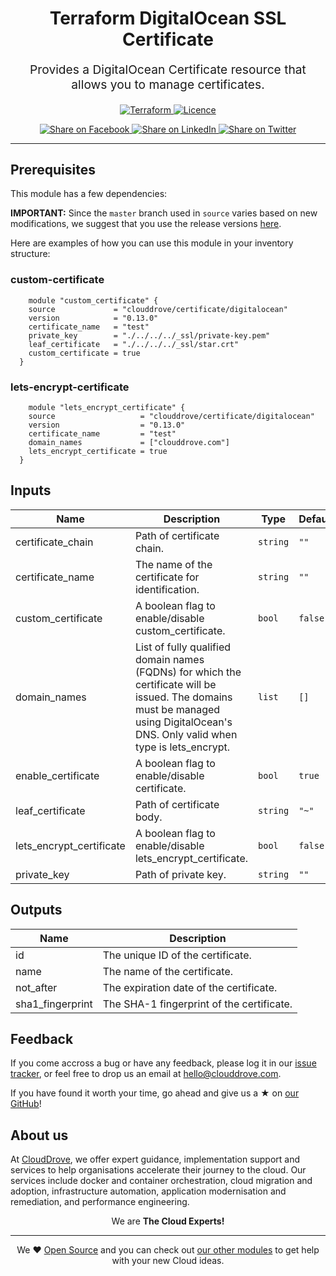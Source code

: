 <!-- This file was automatically generated by the `geine`. Make all changes to `README.yaml` and run `make readme` to rebuild this file. -->


<h1 align="center">
    Terraform DigitalOcean SSL Certificate


</h1>

<p align="center" style="font-size: 1.2rem;"> 
    Provides a DigitalOcean Certificate resource that allows you to manage certificates.
     </p>

<p align="center">

<a href="https://www.terraform.io">
  <img src="https://img.shields.io/badge/Terraform-v0.13-green" alt="Terraform">
</a>
<a href="LICENSE.md">
  <img src="https://img.shields.io/badge/License-MIT-blue.svg" alt="Licence">
</a>


</p>
<p align="center">

<a href='https://facebook.com/sharer/sharer.php?u=https://github.com/clouddrove/terraform-digitalocean-ssl-certificate'>
  <img title="Share on Facebook" src="https://user-images.githubusercontent.com/50652676/62817743-4f64cb80-bb59-11e9-90c7-b057252ded50.png" />
</a>
<a href='https://www.linkedin.com/shareArticle?mini=true&title=Terraform+DigitalOcean+SSL+Certificate&url=https://github.com/clouddrove/terraform-digitalocean-ssl-certificate'>
  <img title="Share on LinkedIn" src="https://user-images.githubusercontent.com/50652676/62817742-4e339e80-bb59-11e9-87b9-a1f68cae1049.png" />
</a>
<a href='https://twitter.com/intent/tweet/?text=Terraform+DigitalOcean+SSL+Certificate&url=https://github.com/clouddrove/terraform-digitalocean-ssl-certificate'>
  <img title="Share on Twitter" src="https://user-images.githubusercontent.com/50652676/62817740-4c69db00-bb59-11e9-8a79-3580fbbf6d5c.png" />
</a>

</p>
<hr>





## Prerequisites

This module has a few dependencies: 








**IMPORTANT:** Since the `master` branch used in `source` varies based on new modifications, we suggest that you use the release versions [here](https://github.com/clouddrove/terraform-digitalocean-ssl-certificate/releases).


Here are examples of how you can use this module in your inventory structure:
### custom-certificate
```hcl
    module "custom_certificate" {
    source             = "clouddrove/certificate/digitalocean"
    version            = "0.13.0"
    certificate_name   = "test"
    private_key        = "./../../../_ssl/private-key.pem"
    leaf_certificate   = "./../../../_ssl/star.crt"
    custom_certificate = true
  }
```
### lets-encrypt-certificate
```hcl
    module "lets_encrypt_certificate" {
    source                   = "clouddrove/certificate/digitalocean"
    version                  = "0.13.0"
    certificate_name         = "test"
    domain_names             = ["clouddrove.com"]
    lets_encrypt_certificate = true
  }
```






## Inputs

| Name | Description | Type | Default | Required |
|------|-------------|------|---------|:--------:|
| certificate\_chain | Path of certificate chain. | `string` | `""` | no |
| certificate\_name | The name of the certificate for identification. | `string` | `""` | no |
| custom\_certificate | A boolean flag to enable/disable custom\_certificate. | `bool` | `false` | no |
| domain\_names | List of fully qualified domain names (FQDNs) for which the certificate will be issued. The domains must be managed using DigitalOcean's DNS. Only valid when type is lets\_encrypt. | `list` | `[]` | no |
| enable\_certificate | A boolean flag to enable/disable certificate. | `bool` | `true` | no |
| leaf\_certificate | Path of certificate body. | `string` | `"~"` | no |
| lets\_encrypt\_certificate | A boolean flag to enable/disable lets\_encrypt\_certificate. | `bool` | `false` | no |
| private\_key | Path of private key. | `string` | `""` | no |

## Outputs

| Name | Description |
|------|-------------|
| id | The unique ID of the certificate. |
| name | The name of the certificate. |
| not\_after | The expiration date of the certificate. |
| sha1\_fingerprint | The SHA-1 fingerprint of the certificate. |






## Feedback 
If you come accross a bug or have any feedback, please log it in our [issue tracker](https://github.com/clouddrove/terraform-digitalocean-ssl-certificate/issues), or feel free to drop us an email at [hello@clouddrove.com](mailto:hello@clouddrove.com).

If you have found it worth your time, go ahead and give us a ★ on [our GitHub](https://github.com/clouddrove/terraform-digitalocean-ssl-certificate)!

## About us

At [CloudDrove][website], we offer expert guidance, implementation support and services to help organisations accelerate their journey to the cloud. Our services include docker and container orchestration, cloud migration and adoption, infrastructure automation, application modernisation and remediation, and performance engineering.

<p align="center">We are <b> The Cloud Experts!</b></p>
<hr />
<p align="center">We ❤️  <a href="https://github.com/clouddrove">Open Source</a> and you can check out <a href="https://github.com/clouddrove">our other modules</a> to get help with your new Cloud ideas.</p>

  [website]: https://clouddrove.com
  [github]: https://github.com/clouddrove
  [linkedin]: https://cpco.io/linkedin
  [twitter]: https://twitter.com/clouddrove/
  [email]: https://clouddrove.com/contact-us.html
  [terraform_modules]: https://github.com/clouddrove?utf8=%E2%9C%93&q=terraform-&type=&language=
